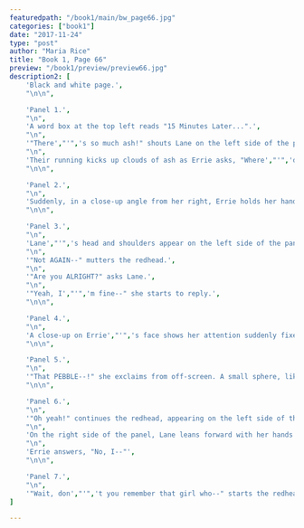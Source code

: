 ```yaml
---
featuredpath: "/book1/main/bw_page66.jpg"
categories: ["book1"]
date: "2017-11-24"
type: "post"
author: "Maria Rice"
title: "Book 1, Page 66"
preview: "/book1/preview/preview66.jpg"
description2: [
    'Black and white page.',
    "\n\n",

    'Panel 1.',
    "\n",
    'A word box at the top left reads "15 Minutes Later...".',
    "\n",
    '"There',"'",'s so much ash!" shouts Lane on the left side of the panel, running into the clearing with Errie close behind. Both girls run towards the viewer in a zoomed-out shot.',
    "\n",
    'Their running kicks up clouds of ash as Errie asks, "Where',"'",'d the morphics go--?"',
    "\n\n",

    'Panel 2.',
    "\n",
    'Suddenly, in a close-up angle from her right, Errie holds her hands out in front of her and falls forward, screaming, "AAAH!"',
    "\n\n",

    'Panel 3.',
    "\n",
    'Lane',"'",'s head and shoulders appear on the left side of the panel facing away from the viewer, directing attention to the right side of the panel, where Errie appears in the background on her hands and knees, coughing. Disturbed ashes float up around her.',
    "\n",
    '"Not AGAIN--" mutters the redhead.',
    "\n",
    '"Are you ALRIGHT?" asks Lane.',
    "\n",
    '"Yeah, I',"'",'m fine--" she starts to reply.',
    "\n\n",

    'Panel 4.',
    "\n",
    'A close-up on Errie',"'",'s face shows her attention suddenly fixed on something below her, off-screen. Her eyes widen with astonishment.',
    "\n\n",

    'Panel 5.',
    "\n",
    '"That PEBBLE--!" she exclaims from off-screen. A small sphere, like a marble, rests among the blades of grass that show up clearly like a disc among the otherwise uniform coating of ashes over the ground. Errie asks out loud, "Did that just drop out of my--?"',
    "\n\n",

    'Panel 6.',
    "\n",
    '"Oh yeah!" continues the redhead, appearing on the left side of the panel as she straightens up and peers to her left at Lane. She holds up the stone in her cupped left hand and explains, "I stuck it in my pocket and forgot!"',
    "\n",
    'On the right side of the panel, Lane leans forward with her hands on her knees and peers at the stone. "Do you collect rocks?" she asks with a confused look on her face.',
    "\n",
    'Errie answers, "No, I--"',
    "\n\n",

    'Panel 7.',
    "\n",
    '"Wait, don',"'",'t you remember that girl who--" starts the redhead, in a close-up of her face when a look of alarm suddenly covers it. "WAIT A MINUTE!" she exclaims, staring dumbfoundedly into space towards the left side of the panel. "--SHE GLOWED!!! And had WINGS!!!"',
]

---
```

